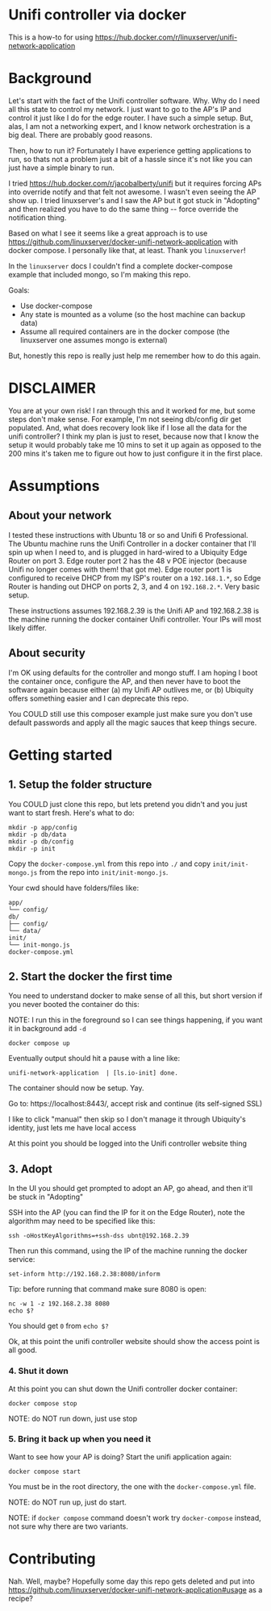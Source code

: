 # Unifi controller via docker

This is a how-to for using https://hub.docker.com/r/linuxserver/unifi-network-application

# Background

Let's start with the fact of the Unifi controller software. Why. Why do I need all this state to control my network. I just want to go to the AP's IP and control it just like I do for the edge router. I have such a simple setup. But, alas, I am not a networking expert, and I know network orchestration is a big deal. There are probably good reasons.

Then, how to run it? Fortunately I have experience getting applications to run, so thats not a problem just a bit of a hassle since it's not like you can just have a simple binary to run.

I tried https://hub.docker.com/r/jacobalberty/unifi but it requires forcing APs into override notify and that felt not awesome. I wasn't even seeing the AP show up. I tried linuxserver's and I saw the AP but it got stuck in "Adopting" and then realized you have to do the same thing -- force override the notification thing.

Based on what I see it seems like a great approach is to use https://github.com/linuxserver/docker-unifi-network-application with docker compose. I personally like that, at least. Thank you `linuxserver`!

In the `linuxserver` docs I couldn't find a complete docker-compose example that included mongo, so I'm making this repo.

Goals:

* Use docker-compose
* Any state is mounted as a volume (so the host machine can backup data)
* Assume all required containers are in the docker compose (the linuxserver one assumes mongo is external)

But, honestly this repo is really just help me remember how to do this again.

# DISCLAIMER

You are at your own risk! I ran through this and it worked for me, but some steps don't make sense. For example, I'm not seeing db/config dir get populated. And, what does recovery look like if I lose all the data for the unifi controller? I think my plan is just to reset, because now that I know the setup it would probably take me 10 mins to set it up again as opposed to the 200 mins it's taken me to figure out how to just configure it in the first place.

# Assumptions

## About your network

I tested these instructions with Ubuntu 18 or so and Unifi 6 Professional. The Ubuntu machine runs the Unifi Controller in a docker container that I'll spin up when I need to, and is plugged in hard-wired to a Ubiquity Edge Router on port 3. Edge router port 2 has the 48 v POE injector (because Unifi no longer comes with them! that got me). Edge router port 1 is configured to receive DHCP from my ISP's router on a `192.168.1.*`, so Edge Router is handing out DHCP on ports 2, 3, and 4 on `192.168.2.*`. Very basic setup.

These instructions assumes 192.168.2.39 is the Unifi AP and 192.168.2.38 is the machine running the docker container Unifi controller. Your IPs will most likely differ.

## About security

I'm OK using defaults for the controller and mongo stuff. I am hoping I boot the container once, configure the AP, and then never have to boot the software again because either (a) my Unifi AP outlives me, or (b) Ubiquity offers something easier and I can deprecate this repo.

You COULD still use this composer example just make sure you don't use default passwords and apply all the magic sauces that keep things secure.

# Getting started

## 1. Setup the folder structure

You COULD just clone this repo, but lets pretend you didn't and you just want to start fresh. Here's what to do:

```
mkdir -p app/config
mkdir -p db/data
mkdir -p db/config
mkdir -p init
```

Copy the `docker-compose.yml` from this repo into `./` and copy `init/init-mongo.js` from the repo into `init/init-mongo.js`.

Your cwd should have folders/files like:

```
app/
└── config/
db/
├── config/
└── data/
init/
└── init-mongo.js
docker-compose.yml
```

## 2. Start the docker the first time

You need to understand docker to make sense of all this, but short version if you never booted the container do this:

NOTE: I run this in the foreground so I can see things happening, if you want it in background add `-d`

```
docker compose up 
```

Eventually output should hit a pause with a line like:

```
unifi-network-application  | [ls.io-init] done.
```

The container should now be setup. Yay.

Go to: https://localhost:8443/, accept risk and continue (its self-signed SSL)

I like to click "manual" then skip so I don't manage it through Ubiquity's identity, just lets me have local access

At this point you should be logged into the Unifi controller website thing

## 3. Adopt

In the UI you should get prompted to adopt an AP, go ahead, and then it'll be stuck in "Adopting"

SSH into the AP (you can find the IP for it on the Edge Router), note the algorithm may need to be specified like this:

```
ssh -oHostKeyAlgorithms=+ssh-dss ubnt@192.168.2.39
```

Then run this command, using the IP of the machine running the docker service:

```
set-inform http://192.168.2.38:8080/inform
```

Tip: before running that command make sure 8080 is open:

```
nc -w 1 -z 192.168.2.38 8080
echo $?
```

You should get `0` from `echo $?`

Ok, at this point the unifi controller website should show the access point is all good.

### 4. Shut it down

At this point you can shut down the Unifi controller docker container:

```
docker compose stop
```

NOTE: do NOT run down, just use stop

### 5. Bring it back up when you need it

Want to see how your AP is doing? Start the unifi application again:

```
docker compose start
```

You must be in the root directory, the one with the `docker-compose.yml` file.

NOTE: do NOT run up, just do start.

NOTE: if `docker compose` command doesn't work try `docker-compose` instead, not sure why there are two variants.

# Contributing

Nah. Well, maybe? Hopefully some day this repo gets deleted and put into https://github.com/linuxserver/docker-unifi-network-application#usage as a recipe?

